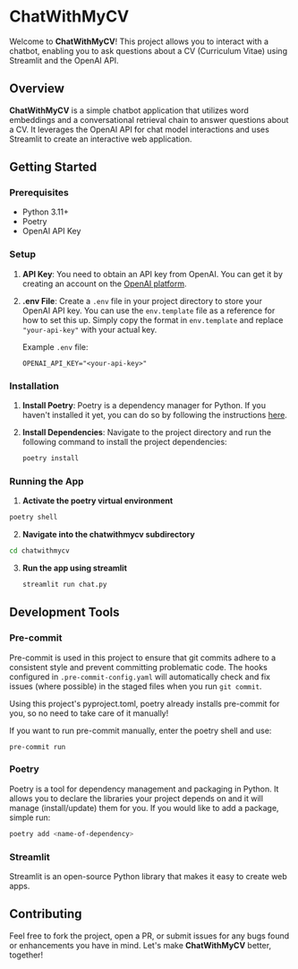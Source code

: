 
# ChatWithMyCV

Welcome to **ChatWithMyCV**! This project allows you to interact with a chatbot, enabling you to ask questions about a CV (Curriculum Vitae) using Streamlit and the OpenAI API.

## Overview

**ChatWithMyCV** is a simple chatbot application that utilizes word embeddings and a conversational retrieval chain to answer questions about a CV. It leverages the OpenAI API for chat model interactions and uses Streamlit to create an interactive web application.

## Getting Started

### Prerequisites

- Python 3.11+
- Poetry
- OpenAI API Key

### Setup

1. **API Key**: You need to obtain an API key from OpenAI. You can get it by creating an account on the [OpenAI platform](https://beta.openai.com/signup/).

2. **.env File**: Create a `.env` file in your project directory to store your OpenAI API key. You can use the `env.template` file as a reference for how to set this up. Simply copy the format in `env.template` and replace `"your-api-key"` with your actual key.

    Example `.env` file:
    ```
    OPENAI_API_KEY="<your-api-key>"
    ```

### Installation

1. **Install Poetry**: Poetry is a dependency manager for Python. If you haven't installed it yet, you can do so by following the instructions [here](https://python-poetry.org/docs/#installation).

2. **Install Dependencies**: Navigate to the project directory and run the following command to install the project dependencies:
    ```bash
    poetry install
    ```

### Running the App

1. **Activate the poetry virtual environment**
```bash
poetry shell
```
2. **Navigate into the chatwithmycv subdirectory**
```bash
cd chatwithmycv
```
3. **Run the app using streamlit**
    ```bash
    streamlit run chat.py
    ```

## Development Tools
### Pre-commit

Pre-commit is used in this project to ensure that git commits adhere to a consistent style and prevent committing problematic code. The hooks configured in `.pre-commit-config.yaml` will automatically check and fix issues (where possible) in the staged files when you run `git commit`.

Using this project's pyproject.toml, poetry already installs pre-commit for you, so no need to take care of it manually!

If you want to run pre-commit manually, enter the poetry shell and use:
```
pre-commit run
```

### Poetry

Poetry is a tool for dependency management and packaging in Python. It allows you to declare the libraries your project depends on and it will manage (install/update) them for you. If you would like to add a package, simple run:
```bash
poetry add <name-of-dependency>
```


### Streamlit

Streamlit is an open-source Python library that makes it easy to create web apps.

## Contributing

Feel free to fork the project, open a PR, or submit issues for any bugs found or enhancements you have in mind. Let's make **ChatWithMyCV** better, together!
